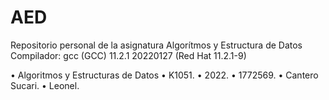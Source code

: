 # AED
Repositorio personal de la asignatura Algorítmos y Estructura de Datos
Compilador: gcc (GCC) 11.2.1 20220127 (Red Hat 11.2.1-9)

• Algoritmos y Estructuras de Datos
• K1051.
• 2022.
• 1772569.
• Cantero Sucari.
• Leonel.

